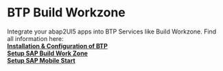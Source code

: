 # BTP Build Workzone

Integrate your abap2UI5 apps into BTP Services like Build Workzone. Find all information here:<br>
[**Installation & Configuration of BTP**](https://www.linkedin.com/pulse/abap2ui5-integration-sap-business-technology-platform-13-installation-lf1re/?trackingId=YQ0y%2Fq0y6Kw5PK8chNCbrw%3D%3D&lipi=urn%3Ali%3Apage%3Ad_flagship3_pulse_read%3BFGBWUSIZRzeRjUNKBFD0uA%3D%3D)<br>
[**Setup SAP Build Work Zone**](https://www.linkedin.com/pulse/abap2ui5-integration-sap-business-technology-platform-23-setup-ujdqe/?trackingId=vFwHvpI9oBk2igiz5P5CWA%3D%3D&lipi=urn%3Ali%3Apage%3Ad_flagship3_pulse_read%3BFGBWUSIZRzeRjUNKBFD0uA%3D%3D)<br>
[**Setup SAP Mobile Start**](https://www.linkedin.com/pulse/abap2ui5-integration-sap-business-technology-platform-33-setup-uzure/?trackingId=He2W8FnZZ5UxpbGKHOeLEg%3D%3D&lipi=urn%3Ali%3Apage%3Ad_flagship3_pulse_read%3BFGBWUSIZRzeRjUNKBFD0uA%3D%3D)<br>